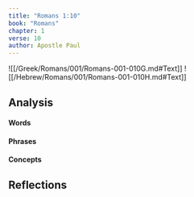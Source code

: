 ```yaml
---
title: "Romans 1:10"
book: "Romans"
chapter: 1
verse: 10
author: Apostle Paul
---
```

![[/Greek/Romans/001/Romans-001-010G.md#Text]]
![[/Hebrew/Romans/001/Romans-001-010H.md#Text]]

## Analysis

#### Words

#### Phrases

#### Concepts

## Reflections
